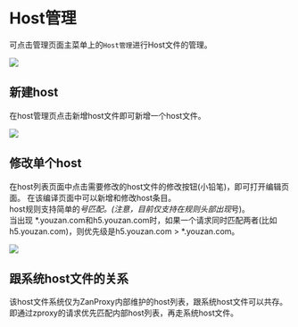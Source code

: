 # Host管理

可点击管理页面主菜单上的`Host管理`进行Host文件的管理。

<img src="https://img.yzcdn.cn/public_files/2018/04/18/7c182e87331c2300edc23fe707a74024.png" />

## 新建host

在host管理页点击新增host文件即可新增一个host文件。

<img src="https://img.yzcdn.cn/public_files/2018/03/30/7d7c99d038cdf564e5f1c42ec55b3875.png" />

## 修改单个host
在host列表页面中点击需要修改的host文件的修改按钮(小铅笔)，即可打开编辑页面。
在该编译页面中可以新增和修改host条目。  
host规则支持简单的*号匹配。(注意，目前仅支持在规则头部出现*号)。  
当出现 *.youzan.com和h5.youzan.com时，如果一个请求同时匹配两者(比如h5.youzan.com)，则优先级是h5.youzan.com > *.youzan.com。

<img src="https://img.yzcdn.cn/public_files/2018/03/30/d2073f919501256b0a1cf2d9ca292dc9.png" />

## 跟系统host文件的关系

该host文件系统仅为ZanProxy内部维护的host列表，跟系统host文件可以共存。
即通过zproxy的请求优先匹配内部host列表，再走系统host文件。

